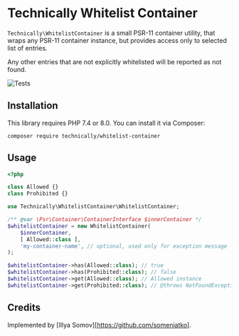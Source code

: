 # Technically Whitelist Container

`Technically\WhitelistContainer` is a small PSR-11 container utility, 
that wraps any PSR-11 container instance, but provides access only to selected list of entries.

Any other entries that are not explicitly whitelisted will be reported as not found.

![Tests](https://github.com/technically-php/whitelist-container/actions/workflows/test.yml/badge.svg)

## Installation

This library requires PHP 7.4 or 8.0.
You can install it via Composer:

```shell
composer require technically/whitelist-container
```


## Usage

```php
<?php

class Allowed {}
class Prohibited {}

use Technically\WhitelistContainer\WhitelistContainer;

/** @var \Psr\Container\ContainerInterface $innerContainer */
$whitelistContainer = new WhitelistContainer(
    $innerContainer,
    [ Allowed::class ],
    'my-container-name', // optional, used only for exception message
);

$whitelistContainer->has(Allowed::class); // true
$whitelistContainer->has(Prohibited::class); // false
$whitelistContainer->get(Allowed::class); // Allowed instance
$whitelistContainer->get(Prohibited::class); // @throws NotFoundExceptionInterface
```

## Credits

Implemented by [Illya Somov][https://github.com/someniatko].

